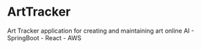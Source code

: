 # ArtTracker
Art Tracker application for creating and maintaining art online AI - SpringBoot - React - AWS
